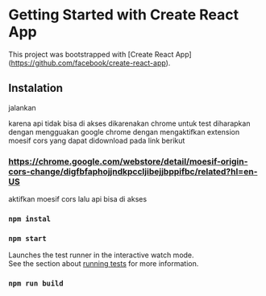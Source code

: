 # Getting Started with Create React App

This project was bootstrapped with [Create React App]
(https://github.com/facebook/create-react-app).

## Instalation

jalankan

karena api tidak bisa di akses dikarenakan chrome untuk test diharapkan dengan mengguakan google chrome dengan mengaktifkan extension moesif cors yang dapat didownload pada link berikut

### https://chrome.google.com/webstore/detail/moesif-origin-cors-change/digfbfaphojjndkpccljibejjbppifbc/related?hl=en-US

aktifkan moesif cors lalu api bisa di akses

### `npm instal`


### `npm start`

Launches the test runner in the interactive watch mode.\
See the section about [running tests](https://facebook.github.io/create-react-app/docs/running-tests) for more information.

### `npm run build`

